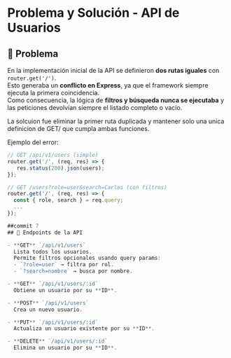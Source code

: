 # Problema y Solución - API de Usuarios

## 🔎 Problema

En la implementación inicial de la API se definieron **dos rutas iguales** con `router.get('/')`.  
Esto generaba un **conflicto en Express**, ya que el framework siempre ejecuta la primera coincidencia.  
Como consecuencia, la lógica de **filtros y búsqueda nunca se ejecutaba** y las peticiones devolvían siempre el listado completo o vacío.

La solcuion fue eliminar la primer ruta duplicada y mantener solo una unica definicion de GET/ que cumpla ambas funciones.

Ejemplo del error:

```js
// GET /api/v1/users (simple)
router.get('/', (req, res) => {
   res.status(200).json(users);
});

// GET /users?role=user&search=Carlos (con filtros)
router.get('/', (req, res) => {
  const { role, search } = req.query;
  ...
});

##commit 7
## 📌 Endpoints de la API

- **GET** `/api/v1/users`  
  Lista todos los usuarios.  
  Permite filtros opcionales usando query params:  
  - `?role=user` → filtra por rol.  
  - `?search=nombre` → busca por nombre.  

- **GET** `/api/v1/users/:id`  
  Obtiene un usuario por su **ID**.  

- **POST** `/api/v1/users`  
  Crea un nuevo usuario.  

- **PUT** `/api/v1/users/:id`  
  Actualiza un usuario existente por su **ID**.  

- **DELETE** `/api/v1/users/:id`  
  Elimina un usuario por su **ID**.  



